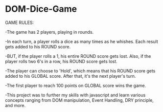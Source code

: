# DOM-Dice-Game

GAME RULES:

-The game has 2 players, playing in rounds.

-In each turn, a player rolls a dice as many times as he whishes. Each result gets added to his ROUND score.

-BUT, if the player rolls a 1, his entire ROUND score gets lost. Also, if the player rolls two 6's in a row, his ROUND score gets lost.

-The player can choose to 'Hold', which means that his ROUND score gets added to his GLOBAL score. After that, it's the next player's turn.

-The first player to reach 100 points on GLOBAL score wins the game.

-This project was to further my skills with javascript and learn various concepts ranging from DOM manipulation, Event Handling, DRY  principle, and more.

